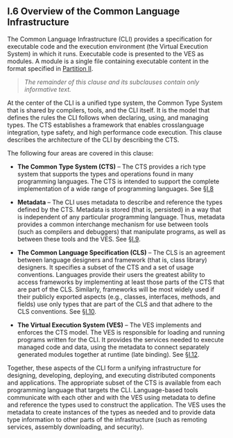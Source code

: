 ## I.6 Overview of the Common Language Infrastructure

The Common Language Infrastructure (CLI) provides a specification for executable code and the execution environment (the Virtual Execution System) in which it runs. Executable code is presented to the VES as modules. A module is a single file containing executable content in the format specified in [Partition II](#todo-missing-hyperlink).

> _The remainder of this clause and its subclauses contain only informative text._

At the center of the CLI is a unified type system, the Common Type System that is shared by compilers, tools, and the CLI itself. It is the model that defines the rules the CLI follows when declaring, using, and managing types. The CTS establishes a framework that enables crosslanguage integration, type safety, and high performance code execution. This clause describes the architecture of the CLI by describing the CTS.

The following four areas are covered in this clause:

 * **The Common Type System (CTS)** &ndash; The CTS provides a rich type system that supports the types and operations found in many programming languages. The CTS is intended to support the complete implementation of a wide range of programming languages. See §[I.8](#todo-missing-hyperlink)

 * **Metadata** &ndash; The CLI uses metadata to describe and reference the types defined by the CTS. Metadata is stored (that is, persisted) in a way that is independent of any particular programming language. Thus, metadata provides a common interchange mechanism for use between tools (such as compilers and debuggers) that manipulate programs, as well as between these tools and the VES. See §[I.9](#todo-missing-hyperlink).

 * **The Common Language Specification (CLS)** &ndash; The CLS is an agreement between language designers and framework (that is, class library) designers.  It specifies a subset of the CTS and a set of usage conventions.  Languages provide their users the greatest ability to access frameworks by implementing at least those parts of the CTS that are part of the CLS. Similarly, frameworks will be most widely used if their publicly exported aspects (e.g., classes, interfaces, methods, and fields) use only types that are part of the CLS and that adhere to the CLS conventions. See §[I.10](#todo-missing-hyperlink).

 * **The Virtual Execution System (VES)** &ndash; The VES implements and enforces the CTS model. The VES is responsible for loading and running programs written for the CLI. It provides the services needed to execute managed code and data, using the metadata to connect separately generated modules together at runtime (late binding). See §[I.12](#todo-missing-hyperlink).

Together, these aspects of the CLI form a unifying infrastructure for designing, developing, deploying, and executing distributed components and applications. The appropriate subset of the CTS is available from each programming language that targets the CLI. Language-based tools communicate with each other and with the VES using metadata to define and reference the types used to construct the application. The VES uses the metadata to create instances of the types as needed and to provide data type information to other parts of the infrastructure (such as remoting services, assembly downloading, and security).
